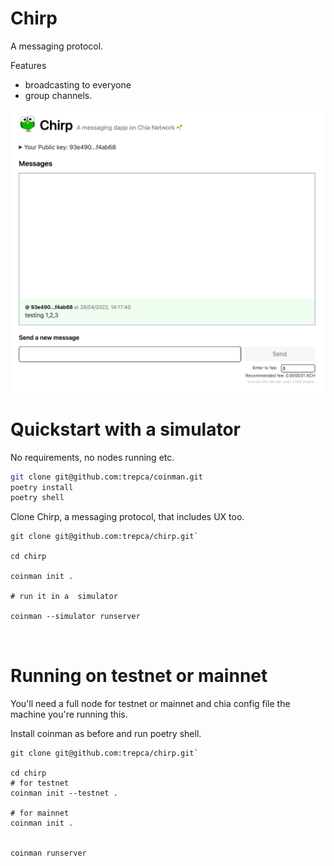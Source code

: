 # Chirp

A messaging protocol.

Features

- broadcasting to everyone
- group channels.

![Image](/chirp.png "Chirp - messaging dApp")

# Quickstart with a simulator

No requirements, no nodes running etc.

```sh
git clone git@github.com:trepca/coinman.git
poetry install
poetry shell

```

Clone Chirp, a messaging protocol, that includes UX too.

```
git clone git@github.com:trepca/chirp.git`

cd chirp

coinman init .

# run it in a  simulator

coinman --simulator runserver



```

# Running on testnet or mainnet

You'll need a full node for testnet or mainnet and chia config file the machine you're running this.

Install coinman as before and run poetry shell.

```
git clone git@github.com:trepca/chirp.git`

cd chirp
# for testnet
coinman init --testnet .

# for mainnet
coinman init .


coinman runserver



```
